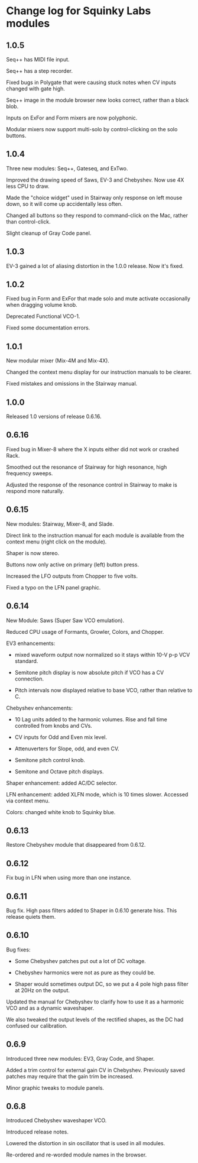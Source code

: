 # Change log for Squinky Labs modules

## 1.0.5

Seq++ has MIDI file input.

Seq++ has a step recorder.

Fixed bugs in Polygate that were causing stuck notes when CV inputs changed with gate high.

Seq++ image in the module browser new looks correct, rather than a black blob.

Inputs on ExFor and Form mixers are now polyphonic.

Modular mixers now support multi-solo by control-clicking on the solo buttons.

## 1.0.4

Three new modules: Seq++, Gateseq, and ExTwo.

Improved the drawing speed of Saws, EV-3 and Chebyshev. Now use 4X less CPU to draw.

Made the "choice widget" used in Stairway only response on left mouse down, so it will come up accidentally less often.

Changed all buttons so they respond to command-click on the Mac, rather than control-click.

Slight cleanup of Gray Code panel.

## 1.0.3

EV-3 gained a lot of aliasing distortion in the 1.0.0 release. Now it's fixed.

## 1.0.2

Fixed bug in Form and ExFor that made solo and mute activate occasionally when dragging volume knob.

Deprecated Functional VCO-1.

Fixed some documentation errors.

## 1.0.1

New modular mixer (Mix-4M and Mix-4X).

Changed the context menu display for our instruction manuals to be clearer.

Fixed mistakes and omissions in the Stairway manual.

## 1.0.0

Released 1.0 versions of release 0.6.16.

## 0.6.16

Fixed bug in Mixer-8 where the X inputs either did not work or crashed Rack.

Smoothed out the resonance of Stairway for high resonance, high frequency sweeps.

Adjusted the response of the resonance control in Stairway to make is respond more naturally.

## 0.6.15

New modules: Stairway, Mixer-8, and Slade.

Direct link to the instruction manual for each module is available from the context menu (right click on the module).

Shaper is now stereo.

Buttons now only active on primary (left) button press.

Increased the LFO outputs from Chopper to five volts.

Fixed a typo on the LFN panel graphic.

## 0.6.14

New Module: Saws (Super Saw VCO emulation).

Reduced CPU usage of Formants, Growler, Colors, and Chopper.

EV3 enhancements:

* mixed waveform output now normalized so it stays within 10-V p-p VCV standard.

* Semitone pitch display is now absolute pitch if VCO has a CV connection.

* Pitch intervals now displayed relative to base VCO, rather than relative to C.

Chebyshev enhancements:

* 10 Lag units added to the harmonic volumes. Rise and fall time controlled from knobs and CVs.

* CV inputs for Odd and Even mix level.

* Attenuverters for Slope, odd, and even CV.

* Semitone pitch control knob.

* Semitone and Octave pitch displays.

Shaper enhancement: added AC/DC selector.

LFN enhancement: added XLFN mode, which is 10 times slower. Accessed via context menu.

Colors: changed white knob to Squinky blue.

## 0.6.13

Restore Chebyshev module that disappeared from 0.6.12.

## 0.6.12

Fix bug in LFN when using more than one instance.

## 0.6.11

Bug fix. High pass filters added to Shaper in 0.6.10 generate hiss. This release quiets them.

## 0.6.10

Bug fixes:

* Some Chebyshev patches put out a lot of DC voltage.

* Chebyshev harmonics were not as pure as they could be.

* Shaper would sometimes output DC, so we put a 4 pole high pass filter at 20Hz on the output.

Updated the manual for Chebyshev to clarify how to use it as a harmonic VCO and as a dynamic waveshaper.

We also tweaked the output levels of the rectified shapes, as the DC had confused our calibration.

## 0.6.9

Introduced three new modules: EV3, Gray Code, and Shaper.

Added a trim control for external gain CV in Chebyshev. Previously saved patches may require that the gain trim be increased.

Minor graphic tweaks to module panels.

## 0.6.8

Introduced Chebyshev waveshaper VCO.

Introduced release notes.

Lowered the distortion in sin oscillator that is used in all modules.

Re-ordered and re-worded module names in the browser.